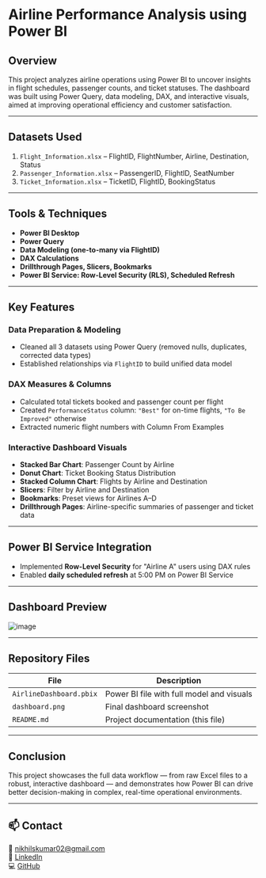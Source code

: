 # Airline Performance Analysis using Power BI

## Overview
This project analyzes airline operations using Power BI to uncover insights in flight schedules, passenger counts, and ticket statuses. The dashboard was built using Power Query, data modeling, DAX, and interactive visuals, aimed at improving operational efficiency and customer satisfaction.

---

## Datasets Used
1. `Flight_Information.xlsx` – FlightID, FlightNumber, Airline, Destination, Status  
2. `Passenger_Information.xlsx` – PassengerID, FlightID, SeatNumber  
3. `Ticket_Information.xlsx` – TicketID, FlightID, BookingStatus

---

## Tools & Techniques
- **Power BI Desktop**
- **Power Query**
- **Data Modeling (one-to-many via FlightID)**
- **DAX Calculations**
- **Drillthrough Pages, Slicers, Bookmarks**
- **Power BI Service: Row-Level Security (RLS), Scheduled Refresh**

---

## Key Features

### Data Preparation & Modeling
- Cleaned all 3 datasets using Power Query (removed nulls, duplicates, corrected data types)
- Established relationships via `FlightID` to build unified data model

### DAX Measures & Columns
- Calculated total tickets booked and passenger count per flight
- Created `PerformanceStatus` column: `"Best"` for on-time flights, `"To Be Improved"` otherwise
- Extracted numeric flight numbers with Column From Examples

### Interactive Dashboard Visuals
- **Stacked Bar Chart**: Passenger Count by Airline  
- **Donut Chart**: Ticket Booking Status Distribution  
- **Stacked Column Chart**: Flights by Airline and Destination  
- **Slicers**: Filter by Airline and Destination  
- **Bookmarks**: Preset views for Airlines A–D  
- **Drillthrough Pages**: Airline-specific summaries of passenger and ticket data

---

## Power BI Service Integration
- Implemented **Row-Level Security** for "Airline A" users using DAX rules  
- Enabled **daily scheduled refresh** at 5:00 PM on Power BI Service

---

## Dashboard Preview
![image](https://github.com/user-attachments/assets/3c0ea655-b1f9-4633-9821-d091ded12107)


---

## Repository Files
| File | Description |
|------|-------------|
| `AirlineDashboard.pbix` | Power BI file with full model and visuals |
| `dashboard.png` | Final dashboard screenshot |
| `README.md` | Project documentation (this file)

---

## Conclusion
This project showcases the full data workflow — from raw Excel files to a robust, interactive dashboard — and demonstrates how Power BI can drive better decision-making in complex, real-time operational environments.

---

## 📫 Contact
📧 nikhilskumar02@gmail.com  
🔗 [LinkedIn](https://linkedin.com/in/nikhilskumar2703)  
💻 [GitHub](https://github.com/Nikhil-S-Kumar-02)
